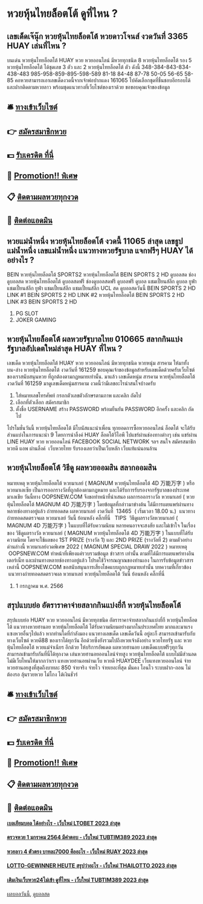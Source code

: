 # หวยหุ้นไทยล็อตโต้ ดูที่ไหน ?
## เลขเด็ดเจ๊นุ๊ก หวยหุ้นไทยล็อตโต้ หวยดาวโจนส์ งวดวันที่ 3365 HUAY เล่นที่ไหน ?
บนเด่น หวยหุ้นไทยล็อตโต้ HUAY หวย หวยออนไลน์ มีหวยทุกชนิด 8 หวยหุ้นไทยล็อตโต้ รอง 5 หวยหุ้นไทยล็อตโต้ ได้ชุดเลข 3 ตัว และ 2 หวยหุ้นไทยล็อตโต้ ตัว ดังนี้
348-384-843-834-438-483
985-958-859-895-598-589
81-18
84-48
87-78
50-05
56-65
58-85
คอหวยสามารถเอาเลขเด็ดงวดนี้จากเจ้าพ่อปากแดง 161065 ไปคัดเลือกชุดที่ชื่นชอบอีกรอบได้ และฝากติดตามหวยลาว พร้อมชุดแนวทางที่เว็บไซต์ของเราด้วย
ขอขอบคุณเจ้าของข้อมูล

## 🛎 [ทางเข้าเว็บไซต์](https://bit.ly/3BG5bNw)
## 👉 [สมัครสมาชิกหวย](https://bit.ly/3BG5bNw)
## 💵 [รับเครดิต ที่นี่](https://bit.ly/3C3mvgS)
## 👑 [Promotion!! พิเศษ](https://bit.ly/3C3mvgS)
## 📋 [ติดตามผลหวยทุกงวด](https://bit.ly/3C3mvgS)
## 📱 [ติดต่อแอดมิน](https://bit.ly/3C3mvgS)

## หวยแม่น้ำหนึ่ง หวยหุ้นไทยล็อตโต้ งวดนี้ 11065 ล่าสุด เลขธูปแม่น้ำหนึ่ง เลขแม่น้ำหนึ่ง แนวทางหวยรัฐบาล แจกฟรีๆ HUAY ได้อย่างไร ?
BEIN หวยหุ้นไทยล็อตโต้ SPORTS2 หวยหุ้นไทยล็อตโต้ BEIN SPORTS 2 HD ดูบอลสด ช่องดูบอลสด หวยหุ้นไทยล็อตโต้ ดูบอลสดฟรี ช่องดูบอลสดฟรี ดูบอลฟรี ดูบอล แชมเปี้ยนส์ลีก ดูบอล ยูฟ่า แชมเปี้ยนส์ลีก ยูฟ่า แชมเปี้ยนส์ลีก แชมเปี้ยนส์ลีก UCL สด ดูบอลสดวันนี้
BEIN SPORTS 2 HD
LINK #1 BEIN SPORTS 2 HD
LINK #2 หวยหุ้นไทยล็อตโต้ BEIN SPORTS 2 HD
LINK #3 BEIN SPORTS 2 HD
1. PG SLOT
2. JOKER GAMING

## หวยหุ้นไทยล็อตโต้ ผลหวยรัฐบาลไทย 010665 สลากกินแบ่งรัฐบาลอัปเดตใหม่ล่าสุด HUAY ที่ไหน ?
เลขเด็ด หวยหุ้นไทยล็อตโต้ HUAY หวย หวยออนไลน์ มีหวยทุกชนิด หวยหนุ่ม สารคาม ให้มาทั้งบน-ล่าง หวยหุ้นไทยล็อตโต้ งวดวันที่ 161259
ขอบคุณเจ้าของข้อมูลสำหรับเลขเด็ดด้วยครับเว็บไซต์ของเราสนับสนุนหวย ที่ถูกต้องตามกฏหมายเท่านั้น.
มาแล้ว เลขเด็ดหนุ่ม สารคาม หวยหุ้นไทยล็อตโต้ งวดวันที่ 161259 มาดูเลขเด็ดหนุ่มสารคาม งวดนี้ว่ามีเลขอะไรน่าสนใจบ้างครับ
1. ใส่หมายเลขโทรศัพท์ กรอกตัวเลขตัวอักษรตามภาพ และคลิก ถัดไป
2. เลือกที่ตัวเลือก สมัครสมาชิก
3. ตั้งชื่อ USERNAME สร้าง PASSWORD พร้อมยืนยัน PASSWORD อีกครั้ง และคลิก ถัดไป

โปรโมชั่นวันนี้ หวยหุ้นไทยล็อตโต้ มีโบนัสแนะนำเพื่อน ทุกยอดการซื้อหวยออนไลน์ ล็อตโต้ จะได้รับส่วนแบ่งในการแนะนำ 9 โดยการนำลิ้งค์ HUAY ล็อตโต้วีไอพี ไปแชร์ผ่านช่องทางต่างๆ เช่น แชร์ผ่าน LINE HUAY หวย หวยออนไลน์ FACEBOOK SOCIAL NETWORK ฯลฯ สนใจ สมัครสมาชิก หวยดี แอพ ผ่านลิ้งค์  เว็บหวยไทย รับรองเลยว่าเป็นเว็บหลัก เว็บแท้แน่นอนล้าน

## หวยหุ้นไทยล็อตโต้ วิธีดู ผลหวยออมสิน สลากออมสิน
หมายเหตุ หวยหุ้นไทยล็อตโต้ หวยมาเลย์ ( MAGNUM หวยหุ้นไทยล็อตโต้ 4D 万能万字 ) หรือ หวยมาเลเซีย เป็นการออกรางวัลที่ถูกต้องตามกฎหมาย และได้รับการรับรองจากรัฐบาลของประเทศมาเลเชีย
วันนี้ทาง OOPSNEW.COM จึงขอทำหน้าที่นำเสนอ ผลการออกรางวัล หวยมาเลย์ ( หวยหุ้นไทยล็อตโต้ MAGNUM 4D 万能万字 ) โดยข้อมูลที่กล่าวมาข่างต้น ได้มีการเผยแพร่ผ่านทางหลายช่องทางอยู่แล้ว
ถ่ายทอดสด ผลหวยมาเลย์ งวดวันที่  13465  ( เริ่มเวลา 18.00 น.)
 แนวทางถ่ายทอดสดตรวจผล หวยมาเลย์ วันนี้ ย้อนหลัง คลิ๊กที่นี่  
TIPS  วิธีดูผลรางวัลหวยมาเลย์ ( MAGNUM 4D 万能万字 ) ในแบบที่ได้รับความนิยม
หลายคนอาจจะสงสัย และไม่เข้าใจ ในเรื่องของ วิธีดูผลรางวัล หวยมาเลย์ ( MAGNUM หวยหุ้นไทยล็อตโต้ 4D 万能万字 ) ในแบบที่ได้รับความนิยม โดยจะใช้ผลของ 1ST PRIZE (รางวัล 1) และ 2ND PRIZE (รางวัลที่ 2) ตามตัวอย่างด่านล่างนี้
หวยมาเลย์งวดพิเศษ 2022 ( MAGNUM SPECIAL DRAW 2022 )
หมายเหตุ  OOPSNEW.COM ทำหน้าที่เพียงแค่รวบรวมข้อมูล ข่าวสาร เท่านั้น ตามที่ได้มีการเผยแพร่ทางอินเตอร์เน็ท และผ่านทางหลายช่องทางอยู่แล้ว โปรดใช้วิจารณญาณของท่านเอง ในการรับข้อมูลข่าวสารเหล่านี้ OOPSNEW.COM ขอสนับสนุนการเสี่ยงโชคแบบถูกกฎหมายเท่านั้น
บทความที่เกี่ยวข้อง
 แนวทางถ่ายทอดสดตรวจผล หวยมาเลย์ หวยหุ้นไทยล็อตโต้ วันนี้ ย้อนหลัง คลิ๊กที่นี่  
1. 1 กรกฏาคม พ.ศ. 2566

## สรุปแบบย่อ อัตราราคาจ่ายสลากกินแบ่งยี่กี หวยหุ้นไทยล็อตโต้
สรุปแบบย่อ HUAY หวย หวยออนไลน์ มีหวยทุกชนิด อัตราราคาจ่ายสลากกินแบ่งยี่กี หวยหุ้นไทยล็อตโต้ แนวทางหวยฮานอย หวยหุ้นไทยล็อตโต้ ได้รับความนิยมอย่างมากในประเทศไทย มากและมาแรงแซงหวยอื่นๆไปแล้ว หากท่านใดที่กำลังมอง แนวทางเลขเด็ด เลขเด็ดวันนี้ อยู่ละก็ สามารถเข้ามารับกับทางเว็บไซต์ หวยดี88 ของเราได้ทุกวัน
อีกด้วยซึ่งยังรวมไปถึงหวยเจ้าดังอย่าง หวยไทยรัฐ และ หวยหุ้นไทยล็อตโต้ หวยแม่จำเนียร อีกด้วย ให้บริการอัพเดต ผลหวยฮานอย เลขเด็ดแบบฟรีๆทุกวันสามารถเข้ามารับกันที่นี่ได้ทุกงวด
เล่นหวยฮานอยออนไลน์จ่ายสูง หวยหุ้นไทยล็อตโต้ แบบไม่มีส่วนลด ไม่มีเว็บไหนให้มากกว่าเรา แทงหวยฮานอยผ่านเว็บ หวยดี HUAYDEE เว็บแทงหวยออนไลน์ จ่ายหวยฮานอยสูงที่สุดถึงบาทละ 850 จ่ายจริง จ่ายไว จ่ายเยอะที่สุด มั่นคง โอนไว ระบบฝาก-ถอน ไม่ต้องรอ ลุ้นรวยหวย ไม่โกง ได้เงินชัวร์

## 🛎 [ทางเข้าเว็บไซต์](https://bit.ly/3BG5bNw)
## 👉 [สมัครสมาชิกหวย](https://bit.ly/3BG5bNw)
## 💵 [รับเครดิต ที่นี่](https://bit.ly/3C3mvgS)
## 👑 [Promotion!! พิเศษ](https://bit.ly/3C3mvgS)
## 📋 [ติดตามผลหวยทุกงวด](https://bit.ly/3C3mvgS)
## 📱 [ติดต่อแอดมิน](https://bit.ly/3C3mvgS)

#### [เบลเยียมบอล ได้อย่างไร - เว็บใหม่ LTOBET 2023 ล่าสุด](https://atom.io/themes/เบลเยียมบอล%20ได้อย่างไร%20-%20เว็บใหม่%20ltobet%202023%20ล่าสุด)
#### [ตรวจหวย 1 มกราคม 2564 มีคำตอบ - เว็บใหม่ TUBTIM389 2023 ล่าสุด](https://atom.io/themes/ตรวจหวย%201%20มกราคม%202564%20มีคำตอบ%20-%20เว็บใหม่%20tubtim389%202023%20ล่าสุด)
#### [หวยลาว 4 ตัวตรง บาทละ7000 คืออะไร - เว็บใหม่ RUAY 2023 ล่าสุด](https://atom.io/themes/หวยลาว%204%20ตัวตรง%20บาทละ7000%20คืออะไร%20-%20เว็บใหม่%20ruay%202023%20ล่าสุด)
#### [LOTTO-GEWINNER HEUTE สรุปว่าอะไร - เว็บใหม่ THAILOTTO 2023 ล่าสุด](https://atom.io/themes/lotto-gewinner%20heute%20สรุปว่าอะไร%20-%20เว็บใหม่%20thailotto%202023%20ล่าสุด)
#### [เติมเงินเว็บหวย24ไม่เข้า ดูที่ไหน - เว็บใหม่ TUBTIM389 2023 ล่าสุด](https://atom.io/themes/เติมเงินเว็บหวย24ไม่เข้า%20ดูที่ไหน%20-%20เว็บใหม่%20tubtim389%202023%20ล่าสุด)

[ผลบอลวันนี้](https://siamsport.tv "ผลบอลวันนี้"), [ดูบอลสด](https://siamsport.tv/ดูบอลสด "ดูบอลสด")
